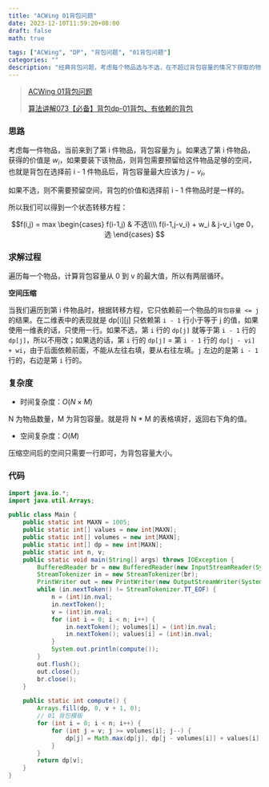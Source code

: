 ```yaml
---
title: "ACWing 01背包问题"
date: 2023-12-10T11:59:20+08:00
draft: false
math: true

tags: ["ACWing", "DP", "背包问题", "01背包问题"]
categories: ""
description: "经典背包问题，考虑每个物品选与不选，在不超过背包容量的情况下获取的物品价值的最大值。"
---
```


> [ACWing 01背包问题](https://www.acwing.com/problem/content/2/)
>
> [算法讲解073【必备】背包dp-01背包、有依赖的背包](https://www.bilibili.com/list/)

### 思路

考虑每一件物品，当前来到了第 i 件物品，背包容量为 j。如果选了第 i 件物品，获得的价值是 $w_i$，如果要装下该物品，则背包需要预留给这件物品足够的空间，也就是背包在选择前 i - 1 件物品后，背包容量最大应该为 $j - v_i$。

如果不选，则不需要预留空间，背包的价值和选择前 i - 1 件物品时是一样的。

所以我们可以得到一个状态转移方程：

$$f(i,j) = max
\begin{cases}
f(i-1,j) & 不选\\\\
f(i-1,j-v_i) + w_i  & j-v_i \ge 0，选
\end{cases}
$$

### 求解过程

遍历每一个物品，计算背包容量从 0 到 v 的最大值，所以有两层循环。

**空间压缩**

当我们遍历到第 i 件物品时，根据转移方程，它只依赖前一个物品的`背包容量 <= j` 的结果。在二维表中的表现就是 dp[i][j] 只依赖第 `i - 1` 行小于等于 j 的值，如果使用一维表的话，只使用一行。如果不选，第 `i` 行的 `dp[j]`  就等于第 `i - 1` 行的 `dp[j]`，所以不用改；如果选的话，第 `i` 行的 `dp[j]` = 第 `i - 1` 行的 `dp[j - vi] + wi`，由于后面依赖前面，不能从左往右填，要从右往左填。`j` 左边的是第 `i - 1` 行的，右边是第 `i` 行的。

### 复杂度

- 时间复杂度：$O(N \times M)$

N  为物品数量，M 为背包容量。就是将 N * M 的表格填好，返回右下角的值。

- 空间复杂度：$O(M)$

压缩空间后的空间只需要一行即可，为背包容量大小。

### 代码

```java
import java.io.*;
import java.util.Arrays;

public class Main {
    public static int MAXN = 1005;
    public static int[] values = new int[MAXN];
    public static int[] volumes = new int[MAXN];
    public static int[] dp = new int[MAXN];
    public static int n, v;
    public static void main(String[] args) throws IOException {
        BufferedReader br = new BufferedReader(new InputStreamReader(System.in));
        StreamTokenizer in = new StreamTokenizer(br);
        PrintWriter out = new PrintWriter(new OutputStreamWriter(System.out));
        while (in.nextToken() != StreamTokenizer.TT_EOF) {
            n = (int)in.nval;
            in.nextToken();
            v = (int)in.nval;
            for (int i = 0; i < n; i++) {
                in.nextToken(); volumes[i] = (int)in.nval;
                in.nextToken(); values[i] = (int)in.nval;
            }
            System.out.println(compute());
        }
        out.flush();
        out.close();
        br.close();
    }

    public static int compute() {
        Arrays.fill(dp, 0, v + 1, 0);
        // 01 背包模板
        for (int i = 0; i < n; i++) {
            for (int j = v; j >= volumes[i]; j--) {
                dp[j] = Math.max(dp[j], dp[j - volumes[i]] + values[i]);
            }
        }
        return dp[v];
    }
}

```